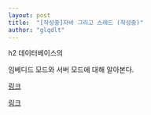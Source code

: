 ```yaml
---
layout: post
title:  "[작성중]자바 그리고 스레드 (작성중)"
author: "glqdlt"
---
```

h2 데이터베이스의

임베디드 모드와 서버 모드에 대해 알아본다.

[링크](http://h2database.com/html/features.html#auto_mixed_mode)

[링크](https://stackoverflow.com/questions/31498682/spring-boot-intellij-embedded-database-headache/31499422)